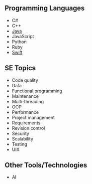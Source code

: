 ## Programming Languages

* C#
* C++
* [Java](java/Java.md)
* JavaScript
* Python
* Ruby
* [Swift](swift/welcome-to-swift.md)

## SE Topics

* Code quality
* Data
* Functional programming
* Maintenance
* Multi-threading
* OOP
* Performance
* Project management
* Requirements
* Revision control
* Security
* Scalability
* Testing
* UIX

## Other Tools/Technologies

* AI
